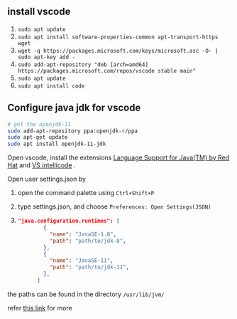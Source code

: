 ## install vscode

1. `sudo apt update`
2. `sudo apt install software-properties-common apt-transport-https wget`
3. `wget -q https://packages.microsoft.com/keys/microsoft.asc -O- | sudo apt-key add -`
4. `sudo add-apt-repository "deb [arch=amd64] https://packages.microsoft.com/repos/vscode stable main"`
5. `sudo apt update`
6. `sudo apt install code`



## Configure java jdk for vscode

```bash
# get the openjdk-11
sudo add-apt-repository ppa:openjdk-r/ppa
sudo apt-get update
sudo apt install openjdk-11-jdk
```

Open vscode, install the extensions [Language Support for Java(TM) by Red Hat](https://marketplace.visualstudio.com/items?itemName=redhat.java) and [VS intellicode](https://marketplace.visualstudio.com/items?itemName=VisualStudioExptTeam.vscodeintellicode) .

Open user settings.json by

1. open the command palette using `Ctrl+Shift+P`

2. type settings.json, and choose `Preferences: Open Settings(JSON)`

3. ```json
   "java.configuration.runtimes": [
           {
             "name": "JavaSE-1.8",
             "path": "path/to/jdk-8",
           },
           {
             "name": "JavaSE-11",
             "path": "path/to/jdk-11",
           },
         ]
   ```



the paths can be found in the directory `/usr/lib/jvm/` 

refer [this link](https://marketplace.visualstudio.com/items?itemName=redhat.java#setting-the-jdk) for more